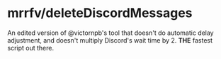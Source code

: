 # mrrfv/deleteDiscordMessages

An edited version of @victornpb's tool that doesn't do automatic delay adjustment, and doesn't multiply Discord's wait time by 2. **THE** fastest script out there.